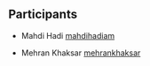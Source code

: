 ## Participants

- Mahdi Hadi [mahdihadiam](https://t.me/mahdihadiam)
+ Mehran Khaksar [mehrankhaksar](https://t.me/mehrankhaksar)
